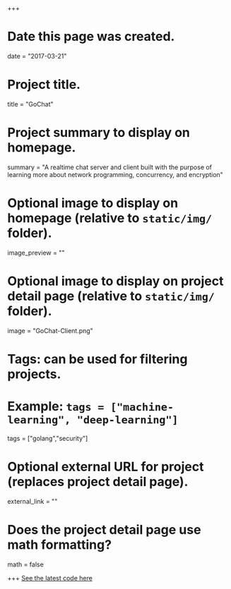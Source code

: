 +++
# Date this page was created.
date = "2017-03-21"

# Project title.
title = "GoChat"

# Project summary to display on homepage.
summary = "A realtime chat server and client built with the purpose of learning more about network programming, concurrency, and encryption"

# Optional image to display on homepage (relative to `static/img/` folder).
image_preview = ""

# Optional image to display on project detail page (relative to `static/img/` folder).
image = "GoChat-Client.png"

# Tags: can be used for filtering projects.
# Example: `tags = ["machine-learning", "deep-learning"]`
tags = ["golang","security"]

# Optional external URL for project (replaces project detail page).
external_link = ""

# Does the project detail page use math formatting?
math = false

+++
[See the latest code here](https://www.github.com/jshodd/goChat)

